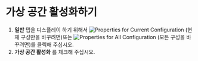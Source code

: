 # 가상 공간 활성화하기

1. **일반** 탭을 디스플레이 하기 위해서 ![Properties for Current Configuration](../../images/properties..png)
(현재 구성만을 바꾸려면)또는
![Properties for All Configuration](../../images/allproperties..png)
(모든 구성을 바꾸려면)를 클릭해 주십시오.
2. **가상 공간 활성화** 를 체크해 주십시오.
